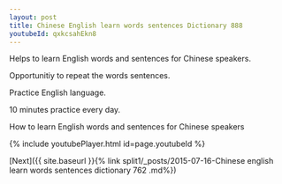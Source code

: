 ```yaml
---
layout: post
title: Chinese English learn words sentences Dictionary 888 
youtubeId: qxkcsahEkn8
---
```

 
 
Helps to learn English words and sentences for Chinese speakers.

Opportunitiy to repeat the words sentences. 

Practice English language. 
 
10 minutes practice every day. 
 
How to learn English words and sentences for Chinese speakers 
 
{% include youtubePlayer.html id=page.youtubeId %}
 
 
[Next]({{ site.baseurl }}{% link  split1/_posts/2015-07-16-Chinese english learn words sentences dictionary 762 .md%})
 
